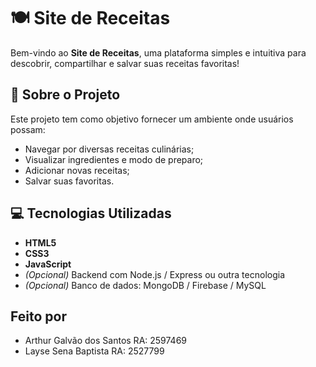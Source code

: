 # 🍽️ Site de Receitas

Bem-vindo ao **Site de Receitas**, uma plataforma simples e intuitiva para descobrir, compartilhar e salvar suas receitas favoritas!

## 📌 Sobre o Projeto

Este projeto tem como objetivo fornecer um ambiente onde usuários possam:
- Navegar por diversas receitas culinárias;
- Visualizar ingredientes e modo de preparo;
- Adicionar novas receitas;
- Salvar suas favoritas.

## 💻 Tecnologias Utilizadas

- **HTML5**
- **CSS3**
- **JavaScript**
- *(Opcional)* Backend com Node.js / Express ou outra tecnologia
- *(Opcional)* Banco de dados: MongoDB / Firebase / MySQL

## Feito por
 - Arthur Galvão dos Santos    RA: 2597469
 - Layse Sena Baptista         RA: 2527799
